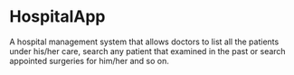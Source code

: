# HospitalApp
A hospital management system that allows doctors to list all the patients under his/her care, search any patient that examined in the past or search appointed surgeries for him/her and so on.
